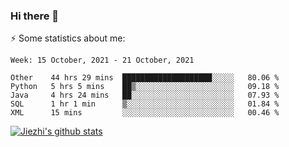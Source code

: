 ### Hi there 👋

⚡ Some statistics about me:


<!--START_SECTION:waka-->
```text
Week: 15 October, 2021 - 21 October, 2021

Other    44 hrs 29 mins  ████████████████████░░░░░   80.06 % 
Python   5 hrs 5 mins    ██▒░░░░░░░░░░░░░░░░░░░░░░   09.18 % 
Java     4 hrs 24 mins   ██░░░░░░░░░░░░░░░░░░░░░░░   07.93 % 
SQL      1 hr 1 min      ▒░░░░░░░░░░░░░░░░░░░░░░░░   01.84 % 
XML      15 mins         ░░░░░░░░░░░░░░░░░░░░░░░░░   00.46 % 
```
<!--END_SECTION:waka-->





[![Jiezhi's github stats](https://github-readme-stats.vercel.app/api?username=Jiezhi&show_icons=true)](https://github.com/Jiezhi/github-readme-stats)

<!--
[![Top Langs](https://github-readme-stats.vercel.app/api/top-langs/?username=Jiezhi&hide=javascript,html)](https://github.com/Jiezhi/github-readme-stats)

**Jiezhi/Jiezhi** is a ✨ _special_ ✨ repository because its `README.md` (this file) appears on your GitHub profile.

Here are some ideas to get you started:

- 🔭 I’m currently working on ...
- 🌱 I’m currently learning ...
- 👯 I’m looking to collaborate on ...
- 🤔 I’m looking for help with ...
- 💬 Ask me about ...
- 📫 How to reach me: ...
- 😄 Pronouns: ...
- ⚡ Fun fact: ...
-->

